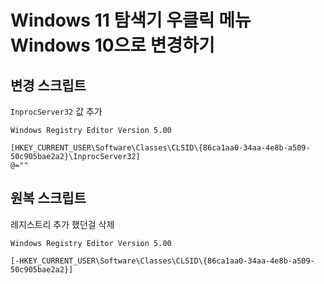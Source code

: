 # Windows 11 탐색기 우클릭 메뉴 Windows 10으로 변경하기

## 변경 스크립트

`InprocServer32` 값 추가

```reg
Windows Registry Editor Version 5.00

[HKEY_CURRENT_USER\Software\Classes\CLSID\{86ca1aa0-34aa-4e8b-a509-50c905bae2a2}\InprocServer32]
@=""
```

## 원복 스크립트

레지스트리 추가 했던걸 삭제

```reg
Windows Registry Editor Version 5.00

[-HKEY_CURRENT_USER\Software\Classes\CLSID\{86ca1aa0-34aa-4e8b-a509-50c905bae2a2}]
```

